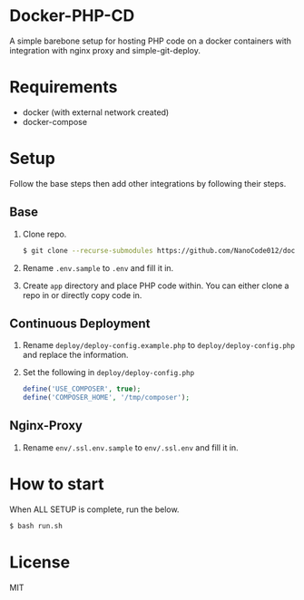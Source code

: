 # Docker-PHP-CD

A simple barebone setup for hosting PHP code on a docker containers with integration with nginx proxy and simple-git-deploy.


# Requirements

- docker (with external network created)
- docker-compose


# Setup

Follow the base steps then add other integrations by following their steps.


## Base

1. Clone repo.
    ```bash
    $ git clone --recurse-submodules https://github.com/NanoCode012/docker-php-cd.git
    ```
1. Rename `.env.sample` to `.env` and fill it in.

1. Create `app` directory and place PHP code within. You can either clone a repo in or directly copy code in.


## Continuous Deployment

1. Rename `deploy/deploy-config.example.php` to `deploy/deploy-config.php` and replace the information.

1. Set the following in `deploy/deploy-config.php`
    ```php
    define('USE_COMPOSER', true);
    define('COMPOSER_HOME', '/tmp/composer');
    ```


## Nginx-Proxy
1. Rename `env/.ssl.env.sample` to `env/.ssl.env` and fill it in.


# How to start

When ALL SETUP is complete, run the below.

```bash
$ bash run.sh
```


# License
MIT
